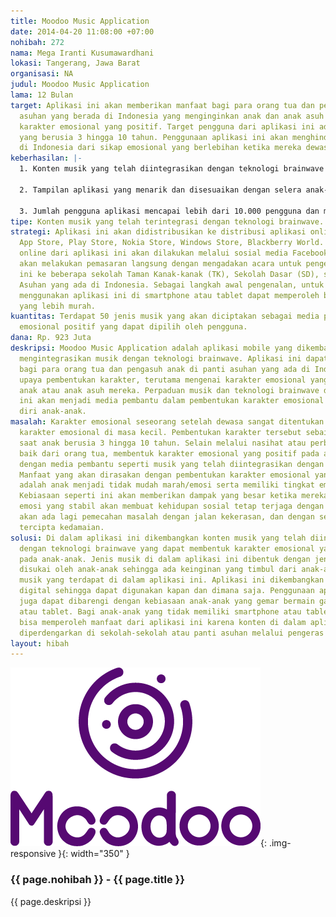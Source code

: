 ```yaml
---
title: Moodoo Music Application
date: 2014-04-20 11:08:00 +07:00
nohibah: 272
nama: Mega Iranti Kusumawardhani
lokasi: Tangerang, Jawa Barat
organisasi: NA
judul: Moodoo Music Application
lama: 12 Bulan
target: Aplikasi ini akan memberikan manfaat bagi para orang tua dan pengasuh di panti
  asuhan yang berada di Indonesia yang menginginkan anak dan anak asuh mereka memiliki
  karakter emosional yang positif. Target pengguna dari aplikasi ini adalah anak-anak
  yang berusia 3 hingga 10 tahun. Penggunaan aplikasi ini akan menghindarkan anak-anak
  di Indonesia dari sikap emosional yang berlebihan ketika mereka dewasa nantinya.
keberhasilan: |-
  1. Konten musik yang telah diintegrasikan dengan teknologi brainwave berjumlah 50 dan akan membentuk karakter emosional yang positif pada anak-anak.

  2. Tampilan aplikasi yang menarik dan disesuaikan dengan selera anak-anak.

  3. Jumlah pengguna aplikasi mencapai lebih dari 10.000 pengguna dan menjangkau seluruh anak-anak di seluruh Indonesia.
tipe: Konten musik yang telah terintegrasi dengan teknologi brainwave.
strategi: Aplikasi ini akan didistribusikan ke distribusi aplikasi online seperti
  App Store, Play Store, Nokia Store, Windows Store, Blackberry World. Media pemasaran
  online dari aplikasi ini akan dilakukan melalui sosial media Facebook. Moodoo juga
  akan melakukan pemasaran langsung dengan mengadakan acara untuk pengenalan aplikasi
  ini ke beberapa sekolah Taman Kanak-kanak (TK), Sekolah Dasar (SD), serta Panti
  Asuhan yang ada di Indonesia. Sebagai langkah awal pengenalan, untuk mereka yang
  menggunakan aplikasi ini di smartphone atau tablet dapat memperoleh biaya berlangganan
  yang lebih murah.
kuantitas: Terdapat 50 jenis musik yang akan diciptakan sebagai media pembentuk karakter
  emosional positif yang dapat dipilih oleh pengguna.
dana: Rp. 923 Juta
deskripsi: Moodoo Music Application adalah aplikasi mobile yang dikembangkan dengan
  mengintegrasikan musik dengan teknologi brainwave. Aplikasi ini dapat menjadi pilihan
  bagi para orang tua dan pengasuh anak di panti asuhan yang ada di Indonesia dalam
  upaya pembentukan karakter, terutama mengenai karakter emosional yang positif pada
  anak atau anak asuh mereka. Perpaduan musik dan teknologi brainwave di dalam aplikasi
  ini akan menjadi media pembantu dalam pembentukan karakter emosional positif pada
  diri anak-anak.
masalah: Karakter emosional seseorang setelah dewasa sangat ditentukan oleh pembentukan
  karakter emosional di masa kecil. Pembentukan karakter tersebut sebaiknya dilakukan
  saat anak berusia 3 hingga 10 tahun. Selain melalui nasihat atau perbuatan yang
  baik dari orang tua, membentuk karakter emosional yang positif pada anak dapat dilakukan
  dengan media pembantu seperti musik yang telah diintegrasikan dengan teknologi brainwave.
  Manfaat yang akan dirasakan dengan pembentukan karakter emosional yang positif ini
  adalah anak menjadi tidak mudah marah/emosi serta memiliki tingkat emosi yang stabil.
  Kebiasaan seperti ini akan memberikan dampak yang besar ketika mereka tumbuh dewasa,
  emosi yang stabil akan membuat kehidupan sosial tetap terjaga dengan baik, tidak
  akan ada lagi pemecahan masalah dengan jalan kekerasan, dan dengan sendirinya akan
  tercipta kedamaian.
solusi: Di dalam aplikasi ini dikembangkan konten musik yang telah diintegrasikan
  dengan teknologi brainwave yang dapat membentuk karakter emosional yang positif
  pada anak-anak. Jenis musik di dalam aplikasi ini dibentuk dengan jenis musik yang
  disukai oleh anak-anak sehingga ada keinginan yang timbul dari anak-anak untuk mendengarkan
  musik yang terdapat di dalam aplikasi ini. Aplikasi ini dikembangkan dalam bentuk
  digital sehingga dapat digunakan kapan dan dimana saja. Penggunaan aplikasi ini
  juga dapat dibarengi dengan kebiasaan anak-anak yang gemar bermain game di smartphone
  atau tablet. Bagi anak-anak yang tidak memiliki smartphone atau tablet akan tetap
  bisa memperoleh manfaat dari aplikasi ini karena konten di dalam aplikasi ini dapat
  diperdengarkan di sekolah-sekolah atau panti asuhan melalui pengeras suara.
layout: hibah
---
```


![272](/static/img/hibahcms/272.png){: .img-responsive }{: width="350" }

### {{ page.nohibah }} - {{ page.title }}

{{ page.deskripsi }}
